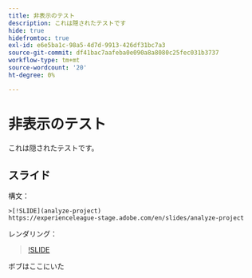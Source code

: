 ```yaml
---
title: 非表示のテスト
description: これは隠されたテストです
hide: true
hidefromtoc: true
exl-id: e6e5ba1c-98a5-4d7d-9913-426df31bc7a3
source-git-commit: df41bac7aafeba0e090a8a8080c25fec031b3737
workflow-type: tm+mt
source-wordcount: '20'
ht-degree: 0%

---
```


# 非表示のテスト

これは隠されたテストです。

## スライド

構文：

```
>[!SLIDE](analyze-project)
https://experienceleague-stage.adobe.com/en/slides/analyze-project
```

レンダリング：

>[!SLIDE](analyze-project)

ボブはここにいた
